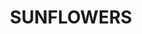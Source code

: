 ---
title: "SUNFLOWERS"
price: "TBA"
desc: "Opis nije dostupan"
img_path: "/assets/img/A.MIG-8458.jpg"
brand: AMMO
available: true
cat: "dioramas"
subcat: "LASER CUT PLANTS"
subsubcat: "SS"
---
